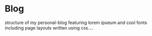 # Blog
structure of my personal-blog featuring lorem ipseum and cool fonts including page layouts written using css....
